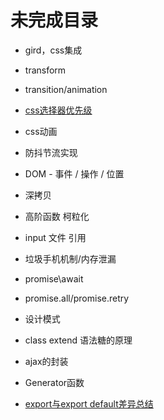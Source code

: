 # 未完成目录

+ gird，css集成
+ transform
+ transition/animation
+ [css选择器优先级](https://juejin.cn/post/6844903709772611592)
+ css动画

+ 防抖节流实现
+ DOM - 事件 / 操作 / 位置
+ 深拷贝
+ 高阶函数 柯粒化
+ input 文件 引用
+ 垃圾手机机制/内存泄漏

+ promise\await
+ promise.all/promise.retry
+ 设计模式
+ class extend 语法糖的原理
+ ajax的封装
+ Generator函数
+ [export与export default差异总结](https://juejin.cn/post/6844903585805762573)
